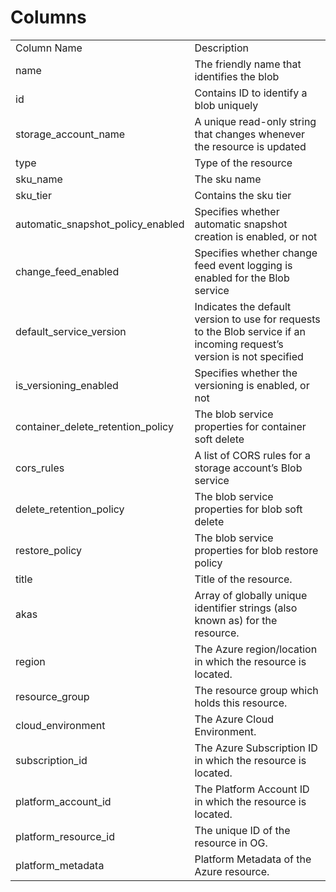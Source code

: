 # Columns  

<table>
	<tr><td>Column Name</td><td>Description</td></tr>
	<tr><td>name</td><td>The friendly name that identifies the blob</td></tr>
	<tr><td>id</td><td>Contains ID to identify a blob uniquely</td></tr>
	<tr><td>storage_account_name</td><td>A unique read-only string that changes whenever the resource is updated</td></tr>
	<tr><td>type</td><td>Type of the resource</td></tr>
	<tr><td>sku_name</td><td>The sku name</td></tr>
	<tr><td>sku_tier</td><td>Contains the sku tier</td></tr>
	<tr><td>automatic_snapshot_policy_enabled</td><td>Specifies whether automatic snapshot creation is enabled, or not</td></tr>
	<tr><td>change_feed_enabled</td><td>Specifies whether change feed event logging is enabled for the Blob service</td></tr>
	<tr><td>default_service_version</td><td>Indicates the default version to use for requests to the Blob service if an incoming request’s version is not specified</td></tr>
	<tr><td>is_versioning_enabled</td><td>Specifies whether the versioning is enabled, or not</td></tr>
	<tr><td>container_delete_retention_policy</td><td>The blob service properties for container soft delete</td></tr>
	<tr><td>cors_rules</td><td>A list of CORS rules for a storage account’s Blob service</td></tr>
	<tr><td>delete_retention_policy</td><td>The blob service properties for blob soft delete</td></tr>
	<tr><td>restore_policy</td><td>The blob service properties for blob restore policy</td></tr>
	<tr><td>title</td><td>Title of the resource.</td></tr>
	<tr><td>akas</td><td>Array of globally unique identifier strings (also known as) for the resource.</td></tr>
	<tr><td>region</td><td>The Azure region/location in which the resource is located.</td></tr>
	<tr><td>resource_group</td><td>The resource group which holds this resource.</td></tr>
	<tr><td>cloud_environment</td><td>The Azure Cloud Environment.</td></tr>
	<tr><td>subscription_id</td><td>The Azure Subscription ID in which the resource is located.</td></tr>
	<tr><td>platform_account_id</td><td>The Platform Account ID in which the resource is located.</td></tr>
	<tr><td>platform_resource_id</td><td>The unique ID of the resource in OG.</td></tr>
	<tr><td>platform_metadata</td><td>Platform Metadata of the Azure resource.</td></tr>
</table>
